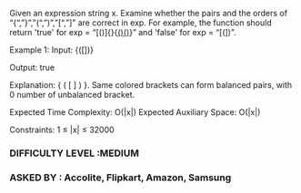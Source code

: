 Given an expression string x. Examine whether the pairs and the orders of “{“,”}”,”(“,”)”,”[“,”]” are correct in exp.
For example, the function should return 'true' for exp = “[()]{}{[()()]()}” and 'false' for exp = “[(])”.

Example 1:
Input:
{([])}

Output: 
true

Explanation: 
{ ( [ ] ) }. Same colored brackets can form 
balanced pairs, with 0 number of 
unbalanced bracket.

Expected Time Complexity: O(|x|)
Expected Auxiliary Space: O(|x|)

Constraints:
1 ≤ |x| ≤ 32000


### DIFFICULTY LEVEL :MEDIUM
### ASKED BY : Accolite, Flipkart, Amazon, Samsung
